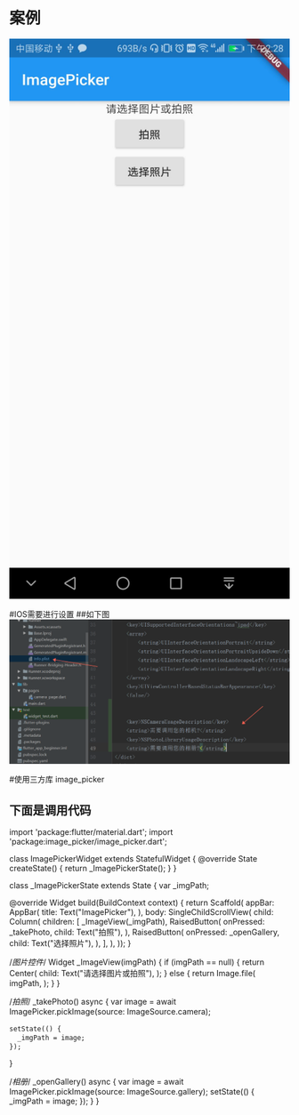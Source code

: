 # 案例

![Image text](./publicpicture/a2.jpg)

#IOS需要进行设置 
##如下图
![Image text](./publicpicture/a1.png)


#使用三方库
image_picker

## 下面是调用代码

import 'package:flutter/material.dart';
import 'package:image_picker/image_picker.dart';

class ImagePickerWidget extends StatefulWidget {
  @override
  State<StatefulWidget> createState() {
    return _ImagePickerState();
  }
}

class _ImagePickerState extends State<ImagePickerWidget> {
  var _imgPath;

  @override
  Widget build(BuildContext context) {
    return Scaffold(
        appBar: AppBar(
          title: Text("ImagePicker"),
        ),
        body: SingleChildScrollView(
          child: Column(
            children: <Widget>[
              _ImageView(_imgPath),
              RaisedButton(
                onPressed: _takePhoto,
                child: Text("拍照"),
              ),
              RaisedButton(
                onPressed: _openGallery,
                child: Text("选择照片"),
              ),
            ],
          ),
        ));
  }

  /*图片控件*/
  Widget _ImageView(imgPath) {
    if (imgPath == null) {
      return Center(
        child: Text("请选择图片或拍照"),
      );
    } else {
      return Image.file(
        imgPath,
      );
    }
  }


  /*拍照*/
  _takePhoto() async {
    var image = await ImagePicker.pickImage(source: ImageSource.camera);

    setState(() {
      _imgPath = image;
    });
  }

  /*相册*/
  _openGallery() async {
    var image = await ImagePicker.pickImage(source: ImageSource.gallery);
    setState(() {
      _imgPath = image;
    });
  }
}
